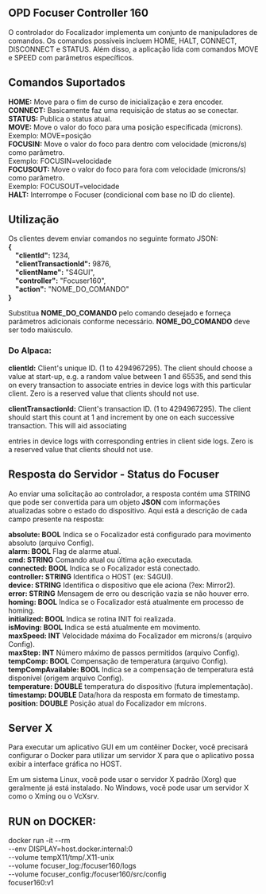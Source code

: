 <h2>OPD Focuser Controller 160</h2>
<p>O controlador do Focalizador implementa um conjunto de manipuladores de comandos. Os comandos possíveis incluem HOME, HALT, CONNECT, DISCONNECT e STATUS. Além disso, a aplicação lida com comandos MOVE e SPEED com parâmetros específicos.<p>

## Comandos Suportados

<b>HOME:</b> Move para o fim de curso de inicialização e zera encoder.\
<b>CONNECT:</b> Basicamente faz uma requisição de status ao se conectar.\
<b>STATUS:</b> Publica o status atual.\
<b>MOVE:</b> Move o valor do foco para uma posição especificada (microns).\
Exemplo: MOVE=posição\
<b>FOCUSIN:</b> Move o valor do foco para dentro com velocidade (microns/s) como parâmetro.\
Exemplo: FOCUSIN=velocidade\
<b>FOCUSOUT:</b> Move o valor do foco para fora com velocidade (microns/s) como parâmetro.\
Exemplo: FOCUSOUT=velocidade\
<b>HALT:</b> Interrompe o Focuser (condicional com base no ID do cliente).

## Utilização

Os clientes devem enviar comandos no seguinte formato JSON:\
<b>{</b>\
    &emsp;<b>"clientId":</b> 1234,\
    &emsp;<b>"clientTransactionId":</b> 9876,\
    &emsp;<b>"clientName":</b> "S4GUI",\
    &emsp;<b>"controller":</b> "Focuser160",\
    &emsp;<b>"action":</b> "NOME_DO_COMANDO"\
<b>}</b>

Substitua <b>NOME_DO_COMANDO</b> pelo comando desejado e forneça parâmetros adicionais conforme necessário. <b>NOME_DO_COMANDO</b> deve ser todo maiúsculo.
<h3>Do Alpaca:</h3> 
<p><b>clientId:</b> Client's unique ID. (1 to 4294967295). The client should choose a value at start-up, e.g. a random value between 1 and 65535, and send this on every transaction to associate entries in device logs with this particular client. Zero is a reserved value that clients should not use.</p>
<b>clientTransactionId:</b> Client's transaction ID. (1 to 4294967295). The client should start this count at 1 and increment by one on each successive transaction. This will aid associating <p>entries in device logs with corresponding entries in client side logs. Zero is a reserved value that clients should not use.</p>

## Resposta do Servidor - Status do Focuser
<p>Ao enviar uma solicitação ao controlador, a resposta contém uma STRING que pode ser convertida para um objeto <b>JSON</b> com informações atualizadas sobre o estado do dispositivo. Aqui está a descrição de cada campo presente na resposta:<p>

<b>absolute: BOOL</b> Indica se o Focalizador está configurado para movimento absoluto (arquivo Config).\
<b>alarm: BOOL</b> Flag de alarme atual.\
<b>cmd: STRING</b> Comando atual ou última ação executada.\
<b>connected: BOOL</b> Indica se o Focalizador está conectado.\
<b>controller: STRING</b> Identifica o HOST (ex: S4GUI).\
<b>device: STRING</b> Identifica o dispositivo que ele aciona (?ex: Mirror2).\
<b>error: STRING</b> Mensagem de erro ou descrição vazia se não houver erro.\
<b>homing: BOOL</b> Indica se o Focalizador está atualmente em processo de homing.\
<b>initialized: BOOL</b> Indica se rotina INIT foi realizada.\
<b>isMoving: BOOL</b> Indica se está atualmente em movimento.\
<b>maxSpeed: INT</b> Velocidade máxima do Focalizador em microns/s (arquivo Config).\
<b>maxStep: INT</b> Número máximo de passos permitidos (arquivo Config).\
<b>tempComp: BOOL</b> Compensação de temperatura (arquivo Config).\
<b>tempCompAvailable: BOOL</b> Indica se a compensação de temperatura está disponível (origem arquivo Config).\
<b>temperature: DOUBLE</b> temperatura do dispositivo (futura implementação).\
<b>timestamp: DOUBLE</b> Data/hora da resposta em formato de timestamp.\
<b>position: DOUBLE</b> Posição atual do Focalizador em mícrons.

## Server X
Para executar um aplicativo GUI em um contêiner Docker, você precisará configurar o Docker para utilizar um servidor X para que o aplicativo possa exibir a interface gráfica no HOST. 

Em um sistema Linux, você pode usar o servidor X padrão (Xorg) que geralmente já está instalado. No Windows, você pode usar um servidor X como o Xming ou o VcXsrv.

## RUN on DOCKER:
docker run -it --rm \
--env DISPLAY=host.docker.internal:0 \
--volume tempX11/tmp/.X11-unix \
--volume focuser_log:/focuser160/logs \
--volume focuser_config:/focuser160/src/config \
focuser160:v1